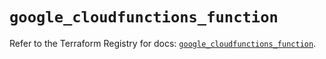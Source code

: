 # `google_cloudfunctions_function`

Refer to the Terraform Registry for docs: [`google_cloudfunctions_function`](https://registry.terraform.io/providers/hashicorp/google/6.32.0/docs/resources/cloudfunctions_function).
